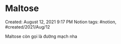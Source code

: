 ---
---

# Maltose

Created: August 12, 2021 9:17 PM
Notion tags: #notion, #created/2021/Aug/12

Maltose còn gọi là đường mạch nha